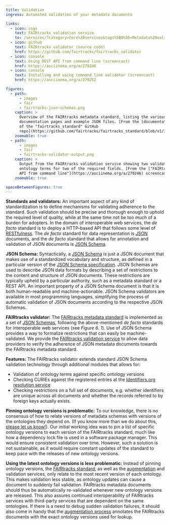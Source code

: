 ```yaml
---
title: Validation
ingress: Automated validation of your metadata documents

links:
  - icon: cogs
    text: FAIRtracks validation service
    to: /services/?category=Core%20services&tags%5B0%5D=Metadata%20validation
  - icon: github
    text: FAIRtracks validator (source code)
    href: https://github.com/fairtracks/fairtracks_validator
  - icon: console
    text: Using REST API from command line (screencast)
    href: https://asciinema.org/a/279246
  - icon: console
    text: Installing and using command line validator (screencast)
    href: https://asciinema.org/a/279252

figures:
  - path:
      - images
      - fair
      - fairtracks-json-schemas.png
    caption: >
      Overview of the FAIRtracks metadata standard, listing the various JSON Schemas, schema
      documentation pages and example JSON files. [From the [documentation to the "v1/1.0.2" branch
      of the "fairtracks_standard" GitHub
      repo](https://github.com/fairtracks/fairtracks_standard/blob/v1/1.0.2/README.md#overview-of-structure-of-the-fairtracks-standard)]
    zoomable: true
  - path:
      - images
      - fair
      - fairtracks-validator-output.png
    caption: >
      Output from the FAIRtracks validation service showing two validation errors: The record  lacks
      ontology terms for two of the required fields. [From the ["FAIRtracks validator -  Using REST
      API from command line"](https://asciinema.org/a/279246) screencast]
    zoomable: true

spaceBetweenFigures: true
---
```


**Standards and validators:** An important aspect of any kind of standardization is to define
mechanisms for validating adherence to the standard. Such validation should be precise and thorough
enough to uphold the required level of quality, while at the same time not be too much of a burden
for adopters. In the domain of interoperable web services, the _de facto_ standard is to deploy a
HTTP-based API that follows some level of [RESTfulness](https://restfulapi.net/). The _de facto_
standard for data representation is [JSON](https://www.json.org/) documents, and the _de facto_
standard that allows for annotation and validation of JSON documents is
[JSON Schema](https://json-schema.org/).

**JSON Schema:** Syntactically, a [JSON Schema](https://json-schema.org/) is just a JSON document
that makes use of a standardized vocabulary and structure, as defined in a particular version of the
[JSON Schema specification](https://json-schema.org/specification.html). JSON Schemas are used to
describe JSON data formats by describing a set of restrictions to the content and structure of JSON
documents. These restrictions are typically upheld by a particular authority, such as a metadata
standard or a REST API. An important property of a JSON Schema document is that it is both
human-readable and machine-actionable. JSON Schema validators are available in most programming
languages, simplifying the process of automatic validation of JSON documents according to the
respective JSON Schemas.

<ui-fairtracks-content>

**FAIRtracks validator:** The [FAIRtracks metadata standard](/standards/#standards-01-fairtracks) is
implemented as a set of
[JSON Schemas](https://github.com/fairtracks/fairtracks_standard#overview-of-structure-of-the-fairtracks-standard),
following the above-mentioned _de facto_ standards for interoperable web services (see _Figure 6.
1_). Use of JSON Schema provides a way to formalize restrictions that can easily be
machine-validated. We provide the
[FAIRtracks validation service](?category=Core%20services&tags%5B0%5D=Metadata%20validation) to
allow data providers to verify the adherence of JSON metadata documents towards the FAIRtracks
metadata standard.

**Features:** The FAIRtracks validator extends standard JSON Schema validation technology through
additional modules that allows for:

- Validation of ontology terms against specific ontology versions
- Checking CURIEs against the registered entries at the
  [Identifiers.org resolution service](identifiers.org)
- Checking restrictions on a full set of documents, e.g. whether identifiers are unique across all
  documents and whether the records referred to by foreign keys actually exists.

**Pinning ontology versions is problematic:** To our knowledge, there is no consensus of how to
relate versions of metadata schemas with versions of the ontologies they depend on. (If you know
more than we do about this, [please let us know!](/community/)). Our initial working idea was to pin
a list of specific ontology versions to each version of the FAIRtracks standard, much like how a
dependency lock file is used in a software package manager. This would ensure consistent validation
over time. However, such a solution is not sustainable, as it would require constant updates of the
standard to keep pace with the releases of new ontology versions.

**Using the latest ontology versions is less problematic:** Instead of pinning ontology versions,
the [FAIRtracks standard](<(/standards/#standards-01-fairtracks)>), as well as the
[augmentation](#fair-05-augmentation) and validation services, only relate to the most recent
version of each ontology. This makes validation less stable, as ontology updates can cause a
document to suddenly fail validation. FAIRtracks metadata documents should thus be automatically
re-validated whenever new ontology versions are released. This also assures continued
interoperability of FAIRtracks services with third-party services that are dependent on the same
ontologies. If there is a need to debug sudden validation failures, it should also come in handy
that the [augmentation process](#fair-05-augmentation) annotates the FAIRtracks documents with the
exact ontology versions used for lookup.

</ui-fairtracks-content>
